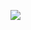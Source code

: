 ![](https://user-images.githubusercontent.com/43000293/111577640-c4ed4f00-8806-11eb-9a1b-5da9bde17d28.jpg)